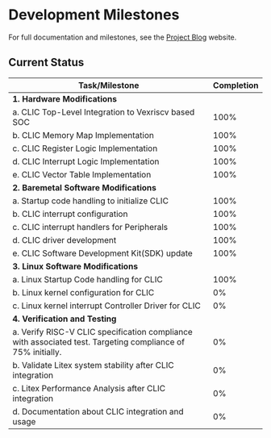 # Development Milestones

For full documentation and milestones, see the [Project Blog](https://saketsinha.de/clic-in-litex/) website.

## Current Status

| Task/Milestone | Completion |
|----------------|------------|
| **1. Hardware Modifications** | |
| a. CLIC Top-Level Integration to Vexriscv based SOC | 100% |
| b. CLIC Memory Map Implementation | 100% |
| c. CLIC Register Logic Implementation | 100% |
| d. CLIC Interrupt Logic Implementation | 100% |
| e. CLIC Vector Table Implementation | 100% |
| **2. Baremetal Software Modifications** | |
| a. Startup code handling to initialize CLIC | 100% |
| b. CLIC interrupt configuration | 100% |
| c. CLIC interrupt handlers for Peripherals | 100% |
| d. CLIC driver development | 100% |
| e. CLIC Software Development Kit(SDK) update | 100% |
| **3. Linux Software Modifications** | |
| a. Linux Startup Code handling for CLIC | 100% |
| b. Linux kernel configuration for CLIC | 0% |
| c. Linux kernel interrupt Controller Driver for CLIC | 0% |
| **4. Verification and Testing** | |
| a. Verify RISC-V CLIC specification compliance with associated test. Targeting compliance of 75% initially. | 0% |
| b. Validate Litex system stability after CLIC integration | 0% |
| c. Litex Performance Analysis after CLIC integration | 0% |
| d. Documentation about CLIC integration and usage | 0% |
